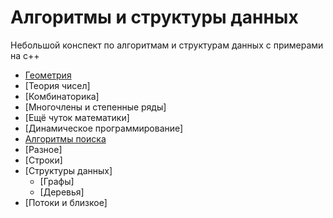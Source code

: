 # Алгоритмы и структуры данных
Небольшой конспект по алгоритмам и структурам данных с примерами на c++

 - [Геометрия](geometry.md)
 - [Теория чисел]
 - [Комбинаторика]
 - [Многочлены и степенные ряды]
 - [Ещё чуток математики]
 - [Динамическое программирование]
 - [Алгоритмы поиска](search_alg.md)
 - [Разное]
 - [Строки]
 - [Структуры данных]
 	- [Графы]
 	- [Деревья]
 - [Потоки и близкое]	
